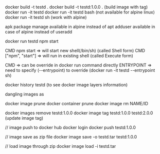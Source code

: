docker build -t testd .
docker build -t testd:1.0.0 . (build image with tag)
docker run -it testd
docker run -it testd bash (not available for alpine linux)
docker run -it testd sh (work with alpine)

apk package manage available in alpine instead of apt
adduser available in case of alpine instead of useradd

docker run testd npm start

CMD npm start => will start new shell(/bin/sh) (called Shell form)
CMD ["npm", "start"] => will run in existing shell (called Execute form)

CMD => can be override in docker run command directly 
ENTRYPOINT => need to specify (--entrypoint) to override (docker run -it testd --entrypoint sh)

docker history testd (to see docker image layers information)

dangling images as <none>

docker image prune
docker container prune
docker image rm NAME/ID

docker images remove testd:1.0.0
docker image tag testd:1.0.0 testd:2.0.0  (update image tag)

// image push to docker hub
docker login
docker push testd:1.0.0

// image save as zip file
docker image save -o testd.tar testd:1.0.0

// load image through zip
docker image load -i testd.tar